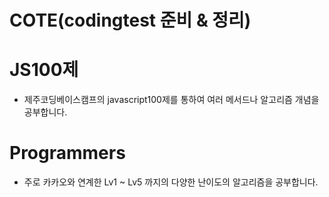 # COTE(codingtest 준비 & 정리)

# JS100제
- 제주코딩베이스캠프의 javascript100제를 통하여 여러 메서드나 알고리즘 개념을 공부합니다.

# Programmers 
- 주로 카카오와 연계한 Lv1 ~ Lv5 까지의 다양한 난이도의 알고리즘을 공부합니다.
